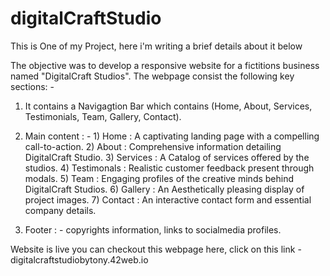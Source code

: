 # digitalCraftStudio
This is One of my Project, here i'm writing a brief details about it below

The objective was to develop a responsive website for a fictitions business named "DigitalCraft Studios". The webpage consist the following key sections: -

1. It contains a Navigagtion Bar which contains (Home, About, Services, Testimonials, Team, Gallery, Contact).
   
2. Main content : - 1) Home : A captivating landing page with a compelling call-to-action.
                    2) About : Comprehensive information detailing DigitalCraft Studio.
                    3) Services : A Catalog of services offered by the studios.
                    4) Testimonals : Realistic customer feedback present through modals.
                    5) Team : Engaging profiles of the creative minds behind DigitalCraft Studios.
                    6) Gallery : An Aesthetically pleasing display of project images.
                    7) Contact : An interactive contact form and essential company details.
   
3. Footer : - copyrights information, links to socialmedia profiles.

Website is live you can checkout this webpage here, click on this link - digitalcraftstudiobytony.42web.io 
